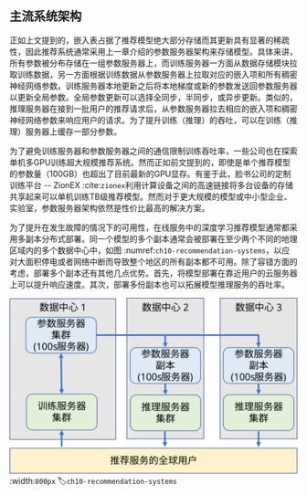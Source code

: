 ## 主流系统架构

正如上文提到的，嵌入表占据了推荐模型绝大部分存储而其更新具有显著的稀疏性，因此推荐系统通常采用上一章介绍的参数服务器架构来存储模型。具体来讲，所有参数被分布存储在一组参数服务器上，而训练服务器一方面从数据存储模块拉取训练数据，另一方面根据训练数据从参数服务器上拉取对应的嵌入项和所有稠密神经网络参数。训练服务器本地更新之后将本地梯度或新的参数发送回参数服务器以更新全局参数。全局参数更新可以选择全同步，半同步，或异步更新。类似的，推理服务器在接到一批用户的推荐请求后，从参数服务器拉去相应的嵌入项和稠密神经网络参数来响应用户的请求。为了提升训练（推理）的吞吐，可以在训练（推理）服务器上缓存一部分参数。

为了避免训练服务器和参数服务器之间的通信限制训练吞吐率，一些公司也在探索单机多GPU训练超大规模推荐系统。然而正如前文提到的，即使是单个推荐模型的参数量（1̃00GB）也超出了目前最新的GPU显存。有鉴于此，脸书公司的定制训练平台
-- ZionEX :cite:`zionex`利用计算设备之间的高速链接将多台设备的存储共享起来可以单机训练TB级推荐模型。然而对于更大规模的模型或中小型企业、实验室，参数服务器架构依然是性价比最高的解决方案。

为了提升在发生故障的情况下的可用性，在线服务中的深度学习推荐模型通常都采用多副本分布式部署。同一个模型的多个副本通常会被部署在至少两个不同的地理区域内的多个数据中心中，如图 :numref:`ch10-recommendation-systems`，以应对大面积停电或者网络中断而导致整个地区的所有副本都不可用。除了容错方面的考虑，部署多个副本还有其他几点优势。首先，将模型部署在靠近用户的云服务器上可以提升响应速度。其次，部署多份副本也可以拓展模型推理服务的吞吐率。

![推荐系统的分布式架构](../img/ch10/ch10-recommendation-systems.svg)
:width:`800px`
:label:`ch10-recommendation-systems`